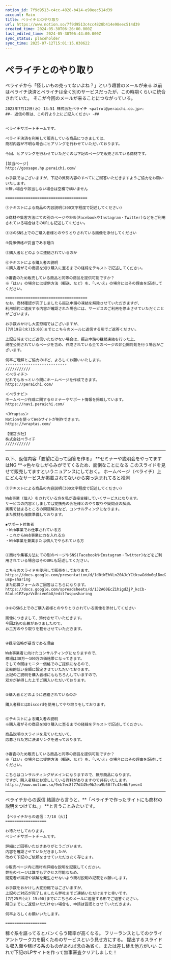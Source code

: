 ```yaml
---
notion_id: 7f9d9513-c4cc-4828-b414-e98eec514d39
account: Main
title: ペライチとのやり取り
url: https://www.notion.so/7f9d9513c4cc4828b414e98eec514d39
created_time: 2024-05-30T06:26:00.000Z
last_edited_time: 2024-05-30T06:44:00.000Z
sync_status: placeholder
sync_time: 2025-07-12T15:01:15.030622
---
```

# ペライチとのやり取り

ペライチから「怪しいもの売ってないよね？」という趣旨のメールが来る
以前はペライチ決済とペライチは全く別のサービスだったが、この時期くらいに統合されていた。
そこが今回のメールが来ることにつながっている。
```plain text
2023年7月12日(水) 13:51 株式会社ペライチ <patrol@peraichi.co.jp>:
##- 返信の際は、この行より上にご記入ください -##


ペライチサポートチームです。

ペライチ決済を利用して販売している商品につきましては、
商材内容が不明な場合にヒアリングを行わせていただいております。

今回、ヒアリングを行わせていただくのは下記のページで販売されている商材です。

[該当ページ]
http://goosapo.hp.peraichi.com/

お手数ではございますが、下記の質問内容のすべてにご回答いただきますようご協力をお願いいたします。
※無い場合や該当しない場合は空欄で構いません

====================================

①テキストによる商品の内容説明(300文字程度で記述してください)

②商材や集客方法にての別のページやSNS(FacebookやInstagram・Twitter)などをご利用されている場合はそのURLも記述してください。

③②のSNS上でのご購入者様とのやりとりされている画像を添付してください

④提示価格が妥当である理由

⑤購入者とどのように連絡されているのか

⑥テキストによる購入者の説明
※購入者がその商品を知り購入に至るまでの経緯をテキストで記述してください。

⑦審査のため販売している商品と同等の商品を提供可能ですか？
※「はい」の場合には提供方法（郵送、など）を、「いいえ」の場合にはその理由を記述してください。

====================================
なお、商材確認が完了しましたら振込申請の凍結を解除させていただきますが、
利用規約に違反する内容が確認された場合には、サービスのご利用を停止させていただくことがございます。

お手数おかけし大変恐縮ではございますが、
[7月19日(水)15:00]までにこちらのメールに返信する形でご返答ください。

上記日時までにご返信いただけない場合は、振込申請の継続凍結を行った上、
現在公開されているページを含め、作成されている全てのページの非公開対処を行う場合がございます。

何卒ご理解とご協力のほど、よろしくお願いいたします。
---------------------------
///////////
＜ペライチ＞
だれでもあっという間にホームページを作成できます。
https://peraichi.com/

＜ペラナビ＞
ホームページ作成に関するセミナーやサポート情報を掲載しています。
https://navi.peraichi.com/

＜Wraptas＞
Notionを使ってWebサイトが制作できます。
https://wraptas.com/

【運営会社】
株式会社ぺライチ
///////////
```
---
以下、返信内容「要望に沿って回答を作る」
**セミナーや説明会をやってますはNG
**→色々なしがらみがでてくるため、面倒なことになる
このスライドを見せて販売してますというニュアンスにしておく。
ホームページ（ペライチ）上にどんなサービスか掲載されてないから突っ込まれてると推測
```plain text
①テキストによる商品の内容説明(300文字程度で記述してください)

Web事業（個人）をされている方を私が直接支援していくサービスになります。
サービスの内容としましては提携先の会社様とのやり取りや疑問点の解消、
実務で詰まるところの問題解決など、コンサルティングになります。
また教材も複数準備しております。

◾️サポート対象者
・Web事業でお仕事されている方
・これからWeb事業に力を入れる方
・Web事業を兼業または個人でやられている方


②商材や集客方法にての別のページやSNS(FacebookやInstagram・Twitter)などをご利用されている場合はそのURLも記述してください。

こちらのスライドを使用して販売をしております。
https://docs.google.com/presentation/d/1d0tWEhVLn20AJcYCtkswGddx0qlDmd2GsU6RFdT6M1Q/edit?usp=sharing
また応募フォームのご回答はこちらになります。
https://docs.google.com/spreadsheets/d/1J2A60EcZ1higdZjP_kcCb-61xLe1EZvpzVc8nivnGbU/edit?usp=sharing


③②のSNS上でのご購入者様とのやりとりされている画像を添付してください

画像につきまして、添付させていただきます。
今回2名の応募がありましたので、
お二方のやり取りを載せさせていただきます。


④提示価格が妥当である理由

Web事業者に向けたコンサルティングになりますので、
相場は30万〜100万の価格帯になってきます。
そして今回はモニター価格でのご提供になるので、
比較的低い金額に設定させていただいております。
上記のご説明を購入者様にももちろんしていますので、
双方が納得した上でご購入いただいております。


⑤購入者とどのように連絡されているのか

購入者様とはDiscordを使用してやり取りをしております。


⑥テキストによる購入者の説明
※購入者がその商品を知り購入に至るまでの経緯をテキストで記述してください。

商品説明のスライドを見ていただいて、
応募された方に決済リンクを送っております。


⑦審査のため販売している商品と同等の商品を提供可能ですか？
※「はい」の場合には提供方法（郵送、など）を、「いいえ」の場合にはその理由を記述してください。

こちらはコンサルティングがメインになりますので、無形商品になります。
ですが、購入者様にお渡ししている資料がありますので共有いたします。
https://www.notion.so/9eb7ec8f77d445e9b2ea9b50f7c43e6b?pvs=4
```
---
ペライチからの返信
結論から言うと、**「ペライチで作ったサイトにも商材の説明をつけてね。」
**と言うことみたいです。
```plain text
【ペライチからの返信：7/18（火）】
==================

お待たせしております。
ペライチサポートチームです。
 
詳細にご回答いただきありがとうございます。
内容を確認させていただきましたが、
改めて下記のご依頼をさせていただきたく存じます。
 
①販売ページ内に商材の詳細な説明を記載してください。
弊社のページは誰でもアクセス可能なため、
閲覧者が誤認や誤解を発生させないよう商材説明の記載をお願いします。
 
お手数をおかけし大変恐縮ではございますが、
上記のご対応が完了しましたら弊社までご連絡いただけますと幸いです。
[7月25日(火) 15:00]までにこちらのメールに返信する形でご返答ください。
期日までにご返信いただけない場合も、申請は否認とさせていただきます。
 
何卒よろしくお願いいたします。

==================
```
稼ぐ系を謳ってるとバンくらう確率が高くなる。
フリーランスとしてのクライアントワーク力を磨くためのサービスという見せ方にする。
提出するスライドも収入面や稼げる系のものがあれば念の為省く、または差し替え他方がいい
これで下記のLPサイトを作って無事審査クリアしました！